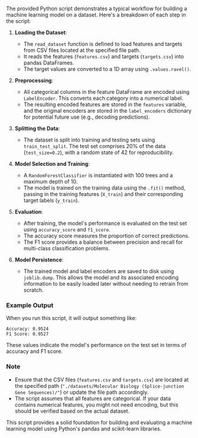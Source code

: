The provided Python script demonstrates a typical workflow for building a machine learning model on a dataset. Here's a breakdown of each step in the script:

1. **Loading the Dataset**:
   - The `read_dataset` function is defined to load features and targets from CSV files located at the specified file path.
   - It reads the features (`features.csv`) and targets (`targets.csv`) into pandas DataFrames.
   - The target values are converted to a 1D array using `.values.ravel()`.

2. **Preprocessing**:
   - All categorical columns in the feature DataFrame are encoded using `LabelEncoder`. This converts each category into a numerical label.
   - The resulting encoded features are stored in the `features` variable, and the original encoders are stored in the `label_encoders` dictionary for potential future use (e.g., decoding predictions).

3. **Splitting the Data**:
   - The dataset is split into training and testing sets using `train_test_split`. The test set comprises 20% of the data (`test_size=0.2`), with a random state of 42 for reproducibility.

4. **Model Selection and Training**:
   - A `RandomForestClassifier` is instantiated with 100 trees and a maximum depth of 10.
   - The model is trained on the training data using the `.fit()` method, passing in the training features (`X_train`) and their corresponding target labels (`y_train`).

5. **Evaluation**:
   - After training, the model's performance is evaluated on the test set using `accuracy_score` and `f1_score`.
   - The accuracy score measures the proportion of correct predictions.
   - The F1 score provides a balance between precision and recall for multi-class classification problems.

6. **Model Persistence**:
   - The trained model and label encoders are saved to disk using `joblib.dump`. This allows the model and its associated encoding information to be easily loaded later without needing to retrain from scratch.

### Example Output
When you run this script, it will output something like:
```
Accuracy: 0.9524
F1 Score: 0.9527
```
These values indicate the model's performance on the test set in terms of accuracy and F1 score.

### Note
- Ensure that the CSV files (`features.csv` and `targets.csv`) are located at the specified path (`"./datasets/Molecular Biology (Splice-junction Gene Sequences)/"`) or update the file path accordingly.
- The script assumes that all features are categorical. If your data contains numerical features, you might not need encoding, but this should be verified based on the actual dataset.

This script provides a solid foundation for building and evaluating a machine learning model using Python's pandas and scikit-learn libraries.